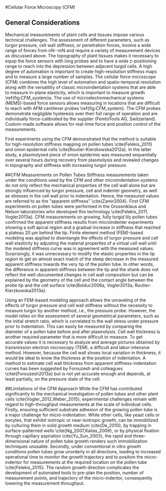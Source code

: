 #Cellular Force Microscopy (CFM)

## General Considerations ##

Mechanical measurements of plant cells and tissues impose various technical challenges. The assessment of different parameters, such as turgor pressure, cell wall stiffness, or penetration forces, involve a wide range of forces from nN--mN and require a variety of measurement devices as discussed above. The topography of plant tissues makes it necessary to equip the force sensors with long probes and to have a wide z-positioning range to reach into the depression between adjacent turgid cells. A high degree of automation is important to create high-resolution stiffness maps and to measure a large number of samples. The cellular force microscope (CFM) combines the high level of automation and spatio-temporal resolution along with the versatility of classic microindentation systems that are able to measure in-plane elasticity, which is important to measure growth \ref{fig:CFM_system}a. The use of microelectromechanical systems (MEMS)-based force sensors allows measuring in locations that are difficult to reach with AFM cantilever probes \ref{fig:CFM_system}. The CFM probes demonstrate negligible hysteresis over their full range of operation and are individually force-calibrated by the supplier (FemtoTools AG, Switzerland).  Custom-made software allows for real-time force and position control of the measurements.

First experiments using the CFM demonstrated that the method is suitable for high-resolution stiffness mapping on pollen tubes \cite{Felekis_2011} and onion epidermal cells \cite{Routier-Kierzkowska2012a}. In the latter study, a plasmolysed piece of onion epidermis was measured sequentially over several hours during recovery from plasmolysis and revealed changes in topography and stiffness with increasing turgor pressure.


##CFM Measurements on Pollen Tubes
Stiffness measurements taken under the conditions used by the CFM and other microindentation systems do not only reflect the mechanical properties of the cell wall alone but are strongly influenced by turgor pressure, cell and indenter geometry, as well as stresses in the cell wall prior to indentation. Hence, the measured values are referred to as the "apparent stiffness" \cite{Zamir2004}. First CFM experiments on pollen tubes were performed in the Grossniklaus and Nelson laboratories who developed this technology \cite{Felekis_2011, Vogler2013a}. CFM measurements on growing, fully turgid lily pollen tubes confirmed the apparent stiffness results from microindenter experiments showing a soft apical region and a gradual increase in stiffness that reached a plateau 20 µm behind the tip. Finite element method (FEM)-based modeling was applied to disentangle the effects of turgor pressure and cell wall elasticity by adjusting the material properties of a virtual cell wall until the modeled stiffness curve was in agreement with the measured values. Surprisingly, it was unnecessary to modify the elastic properties in the tip region to get an almost exact match of the steep decrease in the measured apparent stiffness towards the very tip of the pollen tube. In other words, the difference in apparent stiffness between the tip and the shank does not reflect the well-documented changes in cell wall composition but can be explained by the geometry of the cell and the contact angle between the probe tip and the cell surface \cite{Bolduc2006a, Vogler2013a, Routier-Kierzkowska2013a}.

Using an FEM-based modeling approach allows the unraveling of the effects of turgor pressure and cell wall stiffness without the necessity to measure turgor by another method, i.e., the pressure probe. However, the model relies on the assessment of several geometrical parameters, such as the initial stretch ratio, which is correlated to the wall stress under pressure prior to indentation. This can easily be measured by comparing the diameter of a pollen tube before and after plasmolysis. Cell wall thickness is another required parameter that is more difficult to measure. To get accurate values it is necessary to analyze and average pictures obtained by transmission electron microscopy (TEM), a difficult and labor-intensive method. However, because the cell wall shows local variation in thickness, it would be ideal to know the thickness at the position of indentation. A method to estimate cell wall thickness from apparent stiffness-indentation curves has been suggested by Forouzesh and colleagues \citet{Forouzesh2013a} but is not yet accurate enough and depends, at least partially, on the pressure state of the cell.



##Limitations of the CFM Approach
While the CFM has contributed significantly to the mechanical investigation of pollen tubes and other plant cells \cite{Vogler_2012,Weber_2015}, experimental challenges remain with regard to high-throughput measurements at the scale of individual cells. Firstly, ensuring sufficient substrate adhesion of the growing pollen tube is a major challenge for micro-indentation. While other cells, like yeast cells or oocytes, that exhibit isotropic or near-isotropic growth, can be immobilized by culturing them in solid growth medium \cite{De_2010}, by trapping in surface-patterned wells \cite{Ng_2007,Kailas_2009}, or by physical fixation through capillary aspiration \cite{Yu_Sun_2003}, the rapid and three-dimensional nature of pollen tube growth renders such immobilization techniques unusable. Secondly, under conventional in vitro growth conditions pollen tubes grow unorderly in all directions, leading to increased operational time to monitor the growth trajectory and to position the micro-indentor for measurements at the required location on the pollen tube \cite{Felekis_2015}. The random growth direction complicates the development of automated tools to pre-plan the position, number of measurement points, and trajectory of the micro-indentor, consequently lowering the measurement throughput.